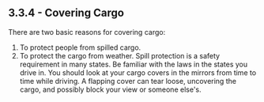 ## 3.3.4 - Covering Cargo
There are two basic reasons for covering cargo:
1. To protect people from spilled cargo.
2. To protect the cargo from weather.
Spill protection is a safety requirement in many states. Be familiar with the laws in the states you drive in.
You should look at your cargo covers in the mirrors from time to time while driving. A flapping cover can tear loose, uncovering the cargo, and possibly block your view or someone else's.